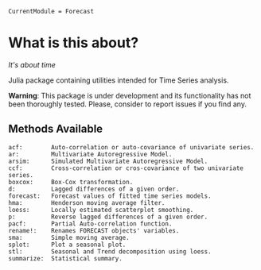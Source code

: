 ```@meta
CurrentModule = Forecast
```

# What is this about?

*It's about time*

Julia package containing utilities intended for Time Series analysis.

**Warning**: This package is under development and its functionality has not been thoroughly tested. Please, consider to report issues if you find any.

## Methods Available

    acf:        Auto-correlation or auto-covariance of univariate series. 
    ar:         Multivariate Autoregressive Model.
    arsim:      Simulated Multivariate Autoregressive Model.
    ccf:        Cross-correlation or cros-covariance of two univariate series.
	boxcox:     Box-Cox transformation.
    d:          Lagged differences of a given order.
    forecast:   Forecast values of fitted time series models.
    hma:        Henderson moving average filter.
    loess:      Locally estimated scatterplot smoothing.
    p:          Reverse lagged differences of a given order.
    pacf:       Partial Auto-correlation function.
	rename!:    Renames FORECAST objects' variables.
    sma:        Simple moving average.
    splot:      Plot a seasonal plot.
    stl:        Seasonal and Trend decomposition using loess.
    summarize:  Statistical summary.

